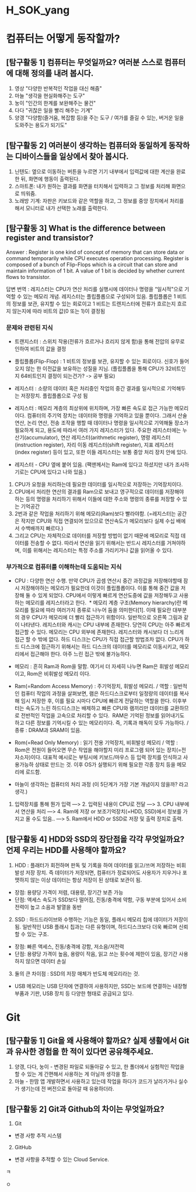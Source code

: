 # H_SOK_yang

# 컴퓨터는 어떻게 동작할까?

## [탐구활동 1] 컴퓨터는 무엇일까요? 여러분 스스로 컴퓨터에 대해 정의를 내려 봅시다.

1. 영상 "다양한 반복적인 작업을 대신 해줌"
2. 마늘 "생각을 현실화해주는 도구"
3. 눙이 "인간의 한계를 보완해주는 물건"
4. 다다 "귀찮은 일을 빨리 해주는 기계"
5. 양갱 "다양함(즐거움, 복잡함 등)을 주는 도구 / 여가를 즐길 수 있는, 버거운 일을 도와주는 용도가 되기도"

## [탐구활동 2] 여러분이 생각하는 컴퓨터와 동일하게 동작하는 디바이스들을 일상에서 찾아 봅시다. 

1. 닌텐도: 옆으로 이동하는 버튼을 누르면 기기 내부에서 입력값에 대한 계산을 완료한 뒤, 화면에 행동이 출력된다.
2. 스마트폰: 내가 원하는 결과를 화면을 터치해서 입력하고 그 정보를 처리해 화면으로 띄워줌. 
3. 노래방 기계: 자판은 키보드와 같은 역할을 하고, 그 정보를 중앙 장치에서 처리를 해서 모니터로 내가 선택한 노래를 출력한다. 

## [탐구활동 3] What is the difference between register and transistor?

Answer : Register is one kind of concept of memory that can store data or command temporarily while CPU executes operation processing. Register is composed of a bunch of Flip-Flops which is a circuit that can store and maintain information of 1 bit. A value of 1 bit is decided by whether current flows to transistor.

답변 번역 : 레지스터는 CPU가 연산 처리를 실행시에 데이터나 명령을 “일시적"으로 기억할 수 있는 메모리 개념. 레지스터는 플립플롭으로 구성되어 있음. 플립플롭은 1 비트의 정보를 보관, 유지할 수 있는 회로이고 1 비트는 트렌지스터에 전류가 흐르는지 흐르지 않는지에 따라 비트의 값(0 또는 1)이 결정됨 

### 문제와 관련된 지식
* 트랜지스터 : 스위치 작용(전류가 흐르거나 흐리지 않게 함)을 통해 전압의 유무로 인하여 비트의 값을 결정

* 플립플롭(Flip-Flop) : 1 비트의 정보를 보관, 유지할 수 있는 회로이다. 신호가 들어오지 않는 한 이전값을 보유하는 성질을 지님. (플립플롭을 통해 CPU가 32비트인지 64비트인지 결정이 되는건가? -> 공부 필요)

* 레지스터 : 소량의 데이터 혹은 처리중인 작업의 중간 결과를 일시적으로 기억해두는 저장장치. 플립플롭으로 구성 됨

* 레지스터 : 메모리 계층의 최상위에 위치하며, 가장 빠른 속도로 접근 가능한 메모리이다. 컴퓨터의 주기억 장치는 데이터와 명령을 기억하고 있을 뿐이다. 그래서 산술 연산, 논리 연산, 전송 조작을 행할 때 데이터나 명령을 일시적으로 기억해둘 장소가 필요하게 되고, 용도에 따라서 여러 가지 레지스터가 있다. 주요한 레지스터에는 누산기(accumulator), 연산 레지스터(arithmetic register), 명령 레지스터(instruction register), 자리 이동 레지스터(shift register), 지표 레지스터(index register) 등이 있고, 또한 이들 레지스터는 보통 중앙 처리 장치 안에 있다.

* 레지스터 - CPU 옆에 붙어 있음. (팩맨께서는 Ram에 있다고 하셨지만 내가 조사하기로는 CPU에 있다고 나와 있음.)
1. CPU가 요청을 처리하는데 필요한 데이터를 일시적으로 저장하는 기억장치이다.
2. CPU에서 처리한 연산의 결과를 Ram으로 보내고 영구적으로 데이터를 저장해야 하는 등의 명령을 처리하기 위해서 이들에 대한 주소와 명령의 종류를 저장할 수 있는 기억공간
3. 2번과 같은 작업을 처리하기 위해 메모리(Ram)보다 빨라야함. (=레지스터는 공간은 작지만 CPU와 직접 연결되어 있으므로 연산속도가 메모리보다 실제 수십 배에서 수백배까지 빠르다.) 
4. 그리고 CPU는 자체적으로 데이터를 저장할 방법이 없기 때문에 메모리로 직접 데이터를 전송할 수 없다. 따라서 연산을 읽기 위해서는 반드시 레지스터를 거쳐야하며, 이를 위해서는 레지스터는 특정 주소를 가리키거나 값을 읽어올 수 있다.

### 부가적으로 컴퓨터를 이해하는데 도움되는 지식

* CPU : 다양한 연산 수행. 만약 CPU가 곱셈 연산시 중간 과정값을 저장해야할때 잠시 저장해야하는 메모리가 필요한데 이것이 플립플롭이다. 이를 통해 중간 값을 저장해 둘 수 있게 되었다. CPU에서 이렇게 빠르게 연산도중에 값을 저장해두고 사용하는 메모리를 레지스터라고 한다.
 * 메모리 계층 구조(Memory hierarchy)란 메모리를 필요에 따라 여러가지 종류로 나누어 둠을 의미한다[1]. 이때 필요란 대부분의 경우 CPU가 메모리에 더 빨리 접근하기 위함이다. 일반적으로 오른쪽 그림과 같이 나타낸다. 레지스터와 캐시는 CPU 내부에 존재한다. 당연히 CPU는 아주 빠르게 접근할 수 있다. 메모리는 CPU 외부에 존재한다. 레지스터와 캐시보다 더 느리게 접근 할 수 밖에 없다. 하드 디스크는 CPU가 직접 접근할 방법조차 없다. CPU가 하드 디스크에 접근하기 위해서는 하드 디스크의 데이터를 메모리로 이동시키고, 메모리에서 접근해야 한다. 아주 느린 접근 밖에 불가능하다.

* 메모리 : 흔히 Ram과 Rom을 말함. 여기서 더 자세히 나누면 Ram은 휘발성 메모리이고, Rom은 비휘발성 메모리 이다.

* Ram(=Random Access Memory) : 주기억장치, 휘발성 메모리. / 역할 : 일반적인 컴퓨터 작업의 과정을 살펴보면, 램은 하드디스크로부터 일정량의 데이터를 복사해 임시 저장한 후, 이를 필요 시마다 CPU에 빠르게 전달하는 역할을 한다. 이후부터는 속도가 느린 하드디스크는 배제하고 빠른 CPU와 램끼리만 데이터를 교환하므로 전반적인 작업을 고속으로 처리할 수 있다.  RAM은 기억된 정보를 읽어내기도 하고 다른 정보를 기억시킬 수 있는 메모리이다. 즉, 기록과 해독이 모두 가능하다. / 종류 : DRAM과 SRAM이 있음.

* Rom(=Read Only Memory) : 읽기 전용 기억장치, 비휘발성 메모리 / 역할 : Rom은 전원이 들어오면 무슨 작업을 해야할지 미리 프로그램 되어 있는 장치(=전자소자)이다. 대표적 예시로는 부팅시에 키보드/마우스 등 입력 장치를 인식하고 사용가능하 상태로 만드는 것. 이후 OS가 실행되기 위해 필요한 각종 장치 등을 메모리에 로드함.


* 마늘이 생각하는 컴퓨터의 처리 과정 (이 5단계가 가장 기본 개념이지 않을까? 라고 생각.)
1. 입력장치를 통해 뭔가 입력 —> 2. 입력된 내용이 CPU로 전달 —> 3. CPU 내부에서 연산을 처리 —> 4. Ram에 저장 or 보조기억장치(=HDD, SSD)에서 정보를 가지고 올 수도 있음.. —> 5. Ram에서 HDD or SSD로 저장 및 출력 장치로 출력.



## [탐구활동 4] HDD와 SSD의 장단점을 각각 무엇일까요? 언제 우리는 HDD를 사용해야 할까요?

1. HDD : 플래터가 회전하며 판독 및 기록을 하여 데이터를 읽고/쓰며 저장하는 비휘발성 저장 장치. 즉 데이터가 저장되면, 컴퓨터가 정료되어도 사용자가 지우거나 포맷하지 않는 이상 데이터는 항상 저장이 된 상태로 보관이 됨.
* 장점: 용량당 가격이 저렴, 대용량, 장기간 보존 가능
* 단점: 액세스 속도가 SSD보다 떨어짐, 진동/충격에 약함, 구동 부분에 있어서 소비 전력이 높고 소음과 발열을 동반
2. SSD : 하드드라이브와 수행하는 기능은 동일, 플래시 메모리 칩에 데이터가 저장이 됨. 일반적인 USB 플래시 칩과는 다른 유형이며, 하드디스크보다 더욱 빠르며 신뢰할 수 있는 구조.
* 장점: 빠른 액세스, 진동/충격에 강함, 저소음/저전력
* 단점: 용량당 가격이 높음, 용량이 작음, 읽고 쓰는 횟수에 제한이 있음, 장기간 사용하지 않으면 데이터 손실

3. 둘의 큰 차이점 : SSD의 저장 매체가 반도체 메모리라는 것.

* USB 메모리는 USB 단자에 연결하여 사용하지만, SSD는 보드에 연결하는 내장형 부품과 기판, USB 장치 등 다양한 형태로 공급되고 있다.

# Git

## [탐구활동 1] Git을 왜 사용해야 할까요? 실제 생활에서 Git과 유사한 경험을 한 적이 있다면 공유해주세요.
1. 양갱, 다다, 눙이 - 변경된 파일로 되돌아갈 수 있고, 한 폴더에서 실험적인 작업을 할 수 있는 게 간편해서 사용하는 게 아닐까 생각을 함.
2. 마늘 - 한땀 앱 개발하면서 사용하고 있는데 작업을 하다가 코드가 날라가거나 실수가 생기는데 전 버전으로 돌아갈 때 유용하더라. 

## [탐구활동 2] Git과 Github의 차이는 무엇일까요? 
1. Git
* 변경 사항 추적 시스템
2. GitHub
* 변경 사항을 추적할 수 있는 Cloud Service. 



ㅋ

ㅇ


